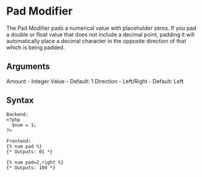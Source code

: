 Pad Modifier
==================
The Pad Modifier pads a numerical value with placeholder zeros. If you pad a double or float value that does not include
a decimal point, padding it will automatically place a decimal character in the opposite direction of that which is being
padded.

Arguments
--------------
Amount - Integer Value - Default: 1
Direction - Left/Right - Default: Left

Syntax
--------------
```
Backend:
<?php
  $num = 1;
?>

Frontend:
{% num pad %}
{* Outputs: 01 *}

{% num pad=2,right %}
{* Outputs: 100 *}
```
